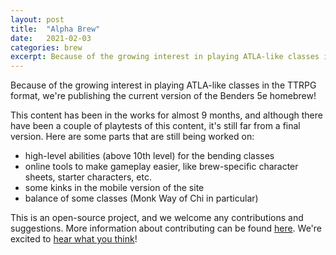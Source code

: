 ```yaml
---
layout: post
title:  "Alpha Brew"
date:   2021-02-03
categories: brew
excerpt: Because of the growing interest in playing ATLA-like classes in the TTRPG format, we're publishing the current version of the Benders 5e homebrew!
---
```


Because of the growing interest in playing ATLA-like classes in the TTRPG format, we're publishing the current version of the Benders 5e homebrew!

This content has been in the works for almost 9 months, and although there have been a couple of playtests of this content, it's still far from a final version. Here are some parts that are still being worked on:
- high-level abilities (above 10th level) for the bending classes
- online tools to make gameplay easier, like brew-specific character sheets, starter characters, etc.
- some kinks in the mobile version of the site
- balance of some classes (Monk Way of Chi in particular)

This is an open-source project, and we welcome any contributions and suggestions. More information about contributing can be found [here](/contributing). We're excited to [hear what you think](https://forms.gle/H2VMopAN7gtaRrG5A)!
<!-- Support small creators, open-source! We want YOUR help (insert Aang pointing) -->
